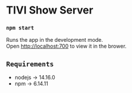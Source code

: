 # TIVI Show Server

### `npm start`

Runs the app in the development mode.\
Open [http://localhost:700](http://localhost:700) to view it in the brower.

## `Requirements`

- nodejs -> 14.16.0
- npm -> 6.14.11
